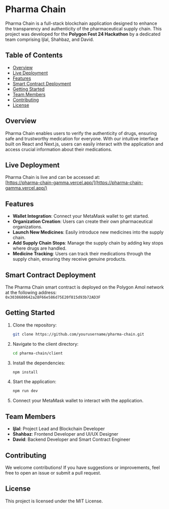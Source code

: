 # Pharma Chain

Pharma Chain is a full-stack blockchain application designed to enhance the transparency and authenticity of the pharmaceutical supply chain. This project was developed for the **Polygon Fest 24 Hackathon** by a dedicated team comprising Ijlal, Shahbaz, and David.

## Table of Contents

- [Overview](#overview)
- [Live Deployment](#live-deployment)
- [Features](#features)
- [Smart Contract Deployment](#smart-contract-deployment)
- [Getting Started](#getting-started)
- [Team Members](#team-members)
- [Contributing](#contributing)
- [License](#license)

## Overview

Pharma Chain enables users to verify the authenticity of drugs, ensuring safe and trustworthy medication for everyone. With our intuitive interface built on React and Next.js, users can easily interact with the application and access crucial information about their medications.

## Live Deployment

Pharma Chain is live and can be accessed at:  
[https://pharma-chain-gamma.vercel.app/](https://pharma-chain-gamma.vercel.app/)

## Features

- **Wallet Integration**: Connect your MetaMask wallet to get started.
- **Organization Creation**: Users can create their own pharmaceutical organizations.
- **Launch New Medicines**: Easily introduce new medicines into the supply chain.
- **Add Supply Chain Stops**: Manage the supply chain by adding key stops where drugs are handled.
- **Medicine Tracking**: Users can track their medications through the supply chain, ensuring they receive genuine products.

## Smart Contract Deployment

The Pharma Chain smart contract is deployed on the Polygon Amol network at the following address:  
`0x3038680642a28F66e586d75E20f815d93b72AD3F`

## Getting Started

1. Clone the repository:
   ```bash
   git clone https://github.com/yourusername/pharma-chain.git
   ```
2. Navigate to the client directory:
   ```bash
   cd pharma-chain/client
   ```
3. Install the dependencies:
   ```bash
   npm install
   ```
4. Start the application:
   ```bash
   npm run dev
   ```
5. Connect your MetaMask wallet to interact with the application.

## Team Members

- **Ijlal**: Project Lead and Blockchain Developer
- **Shahbaz**: Frontend Developer and UI/UX Designer
- **David**: Backend Developer and Smart Contract Engineer

## Contributing

We welcome contributions! If you have suggestions or improvements, feel free to open an issue or submit a pull request.

## License

This project is licensed under the MIT License.
